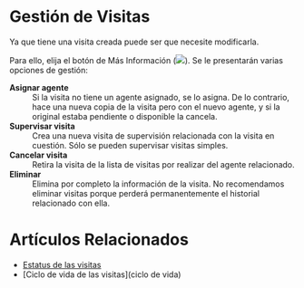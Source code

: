 # Gestión de Visitas

Ya que tiene una visita creada puede ser que necesite modificarla.

Para ello, elija el botón de Más Información (<img class=textsize src=/images/buttons/moreinfo.png />). Se le presentarán
varias opciones de gestión:

<dl>
  <dt><strong>Asignar agente</strong></dt>
  <dd>Si la visita no tiene un agente asignado, se lo asigna. De lo contrario, hace una nueva
  copia de la visita pero con el nuevo agente, y si la original estaba pendiente o disponible la cancela.</dd>
  <dt><strong>Supervisar visita</strong></dt>
  <dd>Crea una nueva visita de supervisión relacionada con la visita en cuestión. Sólo se pueden supervisar visitas simples.</dd>
  <dt><strong>Cancelar visita</strong></dt>
  <dd>Retira la visita de la lista de visitas por realizar del agente relacionado.</dd>
  <dt><strong>Eliminar</strong></dt>
  <dd>Elimina por completo la información de la visita. No recomendamos
  eliminar visitas porque perderá permanentemente el historial relacionado con ella.</dd>
</dl>

# Artículos Relacionados

* [Estatus de las visitas](estatus)
* [Ciclo de vida de las visitas](ciclo de vida)
